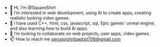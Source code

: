 - 👋 Hi, I’m @SquareShirt
- 👀 I’m interested in web development, using Ai to create apps, creating realistic looking video games.
- 🌱 I have used C++, html, css, javascript, sql, Epic games' unreal engine, and also learning how to build Ai apps.
- 💞️ I’m looking to collaborate on web projects, user apps, video games.
- 📫 How to reach me serugojohnbaptist706@gmail.com

<!---
SquareShirt/SquareShirt is a ✨ special ✨ repository because its `README.md` (this file) appears on your GitHub profile.
You can click the Preview link to take a look at your changes.
--->
